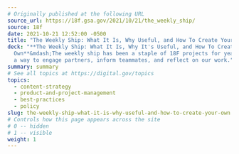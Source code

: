 ```yaml
---
# Originally published at the following URL
source_url: https://18f.gsa.gov/2021/10/21/the_weekly_ship/
source: 18f
date: 2021-10-21 12:52:00 -0500
title: "The Weekly Ship: What It Is, Why Useful, and How To Create Your Own"
deck: "**The Weekly Ship: What It Is, Why It's Useful, and How To Create Your
  Own**&mdash;The weekly ship has been a staple of 18F projects for years. It is
  a way to engage partners, inform teammates, and reflect on our work."
summary: summary
# See all topics at https://digital.gov/topics
topics:
  - content-strategy
  - product-and-project-management
  - best-practices
  - policy
slug: the-weekly-ship-what-it-is-why-useful-and-how-to-create-your-own
# Controls how this page appears across the site
# 0 -- hidden
# 1 -- visible
weight: 1
---
```

